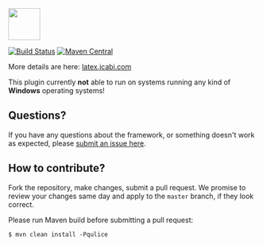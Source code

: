 <img src="http://img.jcabi.com/logo-square.png" width="64px" height="64px" />
 
[![Build Status](https://travis-ci.org/jcabi/jcabi-latex-maven-plugin.svg?branch=master)](https://travis-ci.org/jcabi/jcabi-latex-maven-plugin)
[![Maven Central](https://maven-badges.herokuapp.com/maven-central/com.jcabi/jcabi-latex-maven-plugin/badge.svg)](https://maven-badges.herokuapp.com/maven-central/com.jcabi/jcabi-latex-maven-plugin)

More details are here: [latex.jcabi.com](http://latex.jcabi.com/index.html)

This plugin currently **not** able to run on systems running any kind of **Windows** operating systems!

## Questions?

If you have any questions about the framework, or something doesn't work as expected,
please [submit an issue here](https://github.com/jcabi/jcabi-maven-plugin/issues/new).

## How to contribute?

Fork the repository, make changes, submit a pull request.
We promise to review your changes same day and apply to
the `master` branch, if they look correct.

Please run Maven build before submitting a pull request:

```
$ mvn clean install -Pqulice
```
